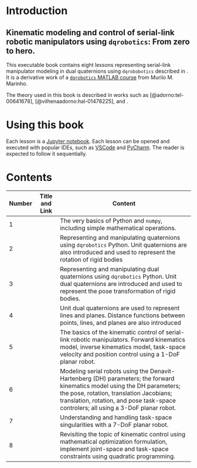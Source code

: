 # Introduction

## Kinematic modeling and control of serial-link robotic manipulators using `dqrobotics`: From zero to hero.

This executable book contains eight lessons representing serial-link manipulator modeling in dual quaternions using `dqrobobotics` described in [](http://doi.org/10.1109/MRA.2020.2997920). It is a derivative
work of a [`dqrobotics` MATLAB course](https://github.com/dqrobotics/learning-dqrobotics-in-matlab/tree/master/robotic_manipulators) from Murilo M. Marinho.

The theory used in this book is described in works such as [@adorno:tel-00641678], [@vilhenaadorno:hal-01478225], and [](https://doi.org/10.1109/TRO.2019.2920078).

# Using this book

Each lesson is a [Jupyter notebook](https://jupyter-notebook.readthedocs.io/en/stable/notebook.html). Each lesson can be
opened and executed with popular IDEs, such as [VSCode](https://code.visualstudio.com) and [PyCharm](https://www.jetbrains.com/pycharm/).
The reader is expected to follow it sequentially.

# Contents

| Number | Title and Link                                                  | Content                                                                                                                                                                                                                                                      |
|--------|-----------------------------------------------------------------|--------------------------------------------------------------------------------------------------------------------------------------------------------------------------------------------------------------------------------------------------------------|
| 1      | [](./lesson1/lesson_dq1_python_basics.ipynb)                    | The very basics of Python and `numpy`, including simple mathematical operations.                                                                                                                                                                             |
| 2      | [](./lesson2/lesson_dq2_quaternion_basics.ipynb)                | Representing and manipulating quaternions using `dqrobotics` Python. Unit quaternions are also introduced and used to represent the rotation of rigid bodies                                                                                                 |
| 3      | [](./lesson3/lesson_dq3_dual_quaternion_basics_part1.ipynb)     | Representing and manipulating dual quaternions using `dqrobotics` Python. Unit dual quaternions are introduced and used to represent the pose transformation of rigid bodies.                                                                                |
| 4      | [](./lesson4/lesson_dq4_dual_quaternion_basics_part2.ipynb)     | Unit dual quaternions are used to represent lines and planes. Distance functions between points, lines, and planes are also introduced                                                                                                                       |
| 5      | [](./lesson5/lesson_dq5_robot_control_basics_part1.ipynb)       | The basics of the kinematic control of serial-link robotic manipulators. Forward kinematics model, inverse kinematics model, task-space velocity and position control using a 1-DoF planar robot.                                                            |
| 6      | [](./lesson6/lesson_dq6_robot_control_basics_part2.ipynb)       | Modeling serial robots using the Denavit-Hartenberg (DH) parameters; the forward kinematics model using the DH parameters; the pose, rotation, translation Jacobians; translation, rotation, and pose task-space controlers; all using a 3-DoF planar robot. |
| 7      | [](./lesson7/lesson_dq7_robot_control_basics_part3.ipynb)       | Understanding and handling task-space singularities with a 7-DoF planar robot.                                                                                                                                                                               |
| 8      | [](./lesson8/lesson_dq8_optimization_based_robot_control.ipynb) | Revisiting the topic of kinematic control using mathematical optimization formulation, implement joint-space and task-space constraints using quadratic programming.                                                                                         |